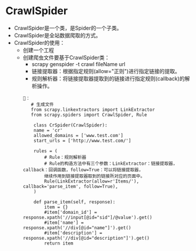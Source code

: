 # CrawlSpider
- CrawlSpider是一个类，是Spider的一个子类。
- CrawlSpider是全站数据爬取的方式。
- CrawlSpider的使用：
   - 创建一个工程
   - 创建爬虫文件要基于CrawlSpider类：
      - scrapy genspider -t  crawl fileName url
      - 链接提取器：根据指定规则(allow="正则")进行指定链接的提取。
      - 规则解析器：将链接提取器提取到的链接进行指定规则(callback)的解析操作。
      ```
      🌰：
         # 生成文件
         from scrapy.linkextractors import LinkExtractor
         from scrapy.spiders import CrawlSpider, Rule
         
          class CrSpider(CrawlSpider):
          name = 'cr'
          allowed_domains = ['www.test.com']
          start_urls = ['http://www.test.com/']

          rules = (
              # Rule：规则解析器
              # Rule的构造方法中有三个参数：LinkExtractor：链接提取器，callback：回调函数，follow=True：可以将链接提取器，
              继续作用到链接提取器取到的链接所对应的页面中。
              Rule(LinkExtractor(allow=r'Items/'), callback='parse_item', follow=True),
          )

          def parse_item(self, response):
              item = {}
              #item['domain_id'] = response.xpath('//input[@id="sid"]/@value').get()
              #item['name'] = response.xpath('//div[@id="name"]').get()
              #item['description'] = response.xpath('//div[@id="description"]').get()
              return item
      ```
